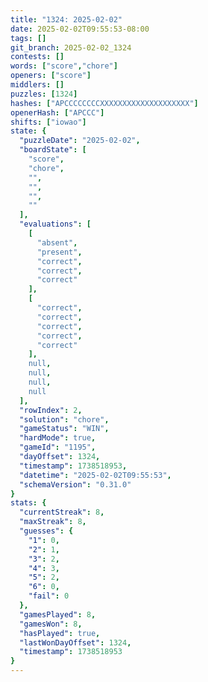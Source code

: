 ```yaml
---
title: "1324: 2025-02-02"
date: 2025-02-02T09:55:53-08:00
tags: []
git_branch: 2025-02-02_1324
contests: []
words: ["score","chore"]
openers: ["score"]
middlers: []
puzzles: [1324]
hashes: ["APCCCCCCCCXXXXXXXXXXXXXXXXXXXX"]
openerHash: ["APCCC"]
shifts: ["iowao"]
state: {
  "puzzleDate": "2025-02-02",
  "boardState": [
    "score",
    "chore",
    "",
    "",
    "",
    ""
  ],
  "evaluations": [
    [
      "absent",
      "present",
      "correct",
      "correct",
      "correct"
    ],
    [
      "correct",
      "correct",
      "correct",
      "correct",
      "correct"
    ],
    null,
    null,
    null,
    null
  ],
  "rowIndex": 2,
  "solution": "chore",
  "gameStatus": "WIN",
  "hardMode": true,
  "gameId": "1195",
  "dayOffset": 1324,
  "timestamp": 1738518953,
  "datetime": "2025-02-02T09:55:53",
  "schemaVersion": "0.31.0"
}
stats: {
  "currentStreak": 8,
  "maxStreak": 8,
  "guesses": {
    "1": 0,
    "2": 1,
    "3": 2,
    "4": 3,
    "5": 2,
    "6": 0,
    "fail": 0
  },
  "gamesPlayed": 8,
  "gamesWon": 8,
  "hasPlayed": true,
  "lastWonDayOffset": 1324,
  "timestamp": 1738518953
}
---
```

<!-- more -->
